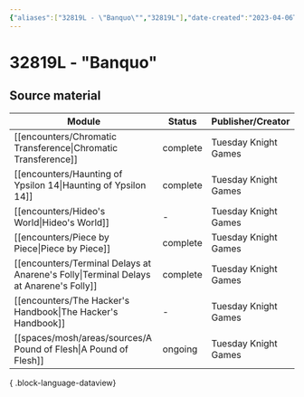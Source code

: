 ```yaml
---
{"aliases":["32819L - \"Banquo\"","32819L"],"date-created":"2023-04-06T19:23","date-modified":"2023-04-22T14:46","dg-publish":true,"tags":["mosh","mosh/locations/cluster"],"title":"32819L - \"Banquo\"","up":"[[clusters]]","dg-path":"mothership/support/32819L.md","permalink":"/mothership/support/32819-l/","dgPassFrontmatter":true}
---
```



# 32819L - "Banquo"

## Source material

| Module                                                                                   | Status   | Publisher/Creator    |
| ---------------------------------------------------------------------------------------- | -------- | -------------------- |
| [[encounters/Chromatic Transference\|Chromatic Transference]]                         | complete | Tuesday Knight Games |
| [[encounters/Haunting of Ypsilon 14\|Haunting of Ypsilon 14]]                         | complete | Tuesday Knight Games |
| [[encounters/Hideo's World\|Hideo's World]]                                           | \-       | Tuesday Knight Games |
| [[encounters/Piece by Piece\|Piece by Piece]]                                         | complete | Tuesday Knight Games |
| [[encounters/Terminal Delays at Anarene's Folly\|Terminal Delays at Anarene's Folly]] | complete | Tuesday Knight Games |
| [[encounters/The Hacker's Handbook\|The Hacker's Handbook]]                           | \-       | Tuesday Knight Games |
| [[spaces/mosh/areas/sources/A Pound of Flesh\|A Pound of Flesh]]                      | ongoing  | Tuesday Knight Games |

{ .block-language-dataview}
